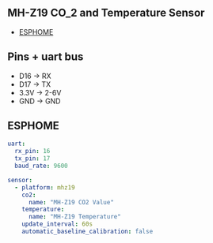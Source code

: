 ## MH-Z19 CO_2 and Temperature Sensor
* [ESPHOME](https://esphome.io/components/sensor/mhz19.html)

## Pins + uart bus
* D16 -> RX
* D17 -> TX
* 3.3V -> 2-6V
* GND -> GND

## ESPHOME

```yaml
uart:
  rx_pin: 16
  tx_pin: 17
  baud_rate: 9600

sensor:
  - platform: mhz19
    co2:
      name: "MH-Z19 CO2 Value"
    temperature:
      name: "MH-Z19 Temperature"
    update_interval: 60s
    automatic_baseline_calibration: false
```

